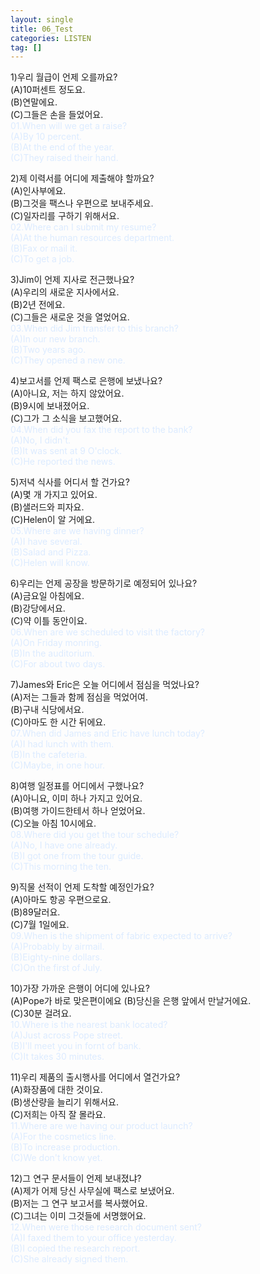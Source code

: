 ```yaml
---
layout: single
title: 06_Test
categories: LISTEN
tag: []
---
```


1)우리 월급이 언제 오를까요?   
(A)10퍼센트 정도요.   
(B)연말에요.   
(C)그들은 손을 들었어요.   
<span style="color:#DCEBFF">
01.When will we get a raise?    
(A)By 10 percent.   
(B)At the end of the year.   
(C)They raised their hand.   
</span>
   
2)제 이력서를 어디에 제출해야 할까요?   
(A)인사부에요.   
(B)그것을 팩스나 우편으로 보내주세요.   
(C)일자리를 구하기 위해서요.   
<span style="color:#DCEBFF">
02.Where can I submit my resume?    
(A)At the human resources department.   
(B)Fax or mail it.   
(C)To get a job.   
</span>
   
3)Jim이 언제 지사로 전근했나요?   
(A)우리의 새로운 지사에서요.   
(B)2년 전에요.   
(C)그들은 새로운 것을 열었어요.   
<span style="color:#DCEBFF">
03.When did Jim transfer to this branch?   
(A)In our new branch.   
(B)Two years ago.   
(C)They opened a new one.   
</span>
   
4)보고서를 언제 팩스로 은행에 보냈나요?   
(A)아니요, 저는 하지 않았어요.   
(B)9시에 보내졌어요.   
(C)그가 그 소식을 보고했어요.   
<span style="color:#DCEBFF">
04.When did you fax the report to the bank?   
(A)No, I didn't.   
(B)It was sent at 9 O'clock.   
(C)He reported the news.   
</span>
   
5)저녁 식사를 어디서 할 건가요?   
(A)몇 개 가지고 있어요.   
(B)샐러드와 피자요.   
(C)Helen이 알 거에요.   
<span style="color:#DCEBFF">
05.Where are we having dinner?   
(A)I have several.   
(B)Salad and Pizza.   
(C)Helen will know.   
</span>
   
6)우리는 언제 공장을 방문하기로 예정되어 있나요?   
(A)금요일 아침에요.   
(B)강당에서요.   
(C)약 이틀 동안이요.   
<span style="color:#DCEBFF">
06.When are we scheduled to visit the factory?   
(A)On Friday monring.   
(B)In the auditorium.   
(C)For about two days.   
</span>

7)James와 Eric은 오늘 어디에서 점심을 먹었나요?   
(A)저는 그들과 함께 점심을 먹었어여.   
(B)구내 식당에서요.   
(C)아마도 한 시간 뒤에요.   
<span style="color:#DCEBFF">
07.When did James and Eric have lunch today?   
(A)I had lunch with them.   
(B)In the cafeteria.   
(C)Maybe, in one hour.    
</span>
   
8)여행 일정표를 어디에서 구했나요?   
(A)아니요, 이미 하나 가지고 있어요.   
(B)여행 가이드한테서 하나 얻었어요.   
(C)오늘 아침 10시에요.   
<span style="color:#DCEBFF">
08.Where did you get the tour schedule?   
(A)No, I have one already.   
(B)I got one from the tour guide.   
(C)This morning the ten.   
</span>
   
9)직물 선적이 언제 도착할 예정인가요?   
(A)아마도 항공 우편으로요.   
(B)89달러요.   
(C)7월 1일에요.   
<span style="color:#DCEBFF">
09.When is the shipment of fabric expected to arrive?   
(A)Probably by airmail.   
(B)Eighty-nine dollars.   
(C)On the first of July.   
</span>
   
10)가장 가까운 은행이 어디에 있나요?   
(A)Pope가 바로 맞은편이에요
(B)당신을 은행 앞에서 만날거에요.   
(C)30분 걸려요.   
<span style="color:#DCEBFF">
10.Where is the nearest bank located?   
(A)Just across Pope street.    
(B)I'll meet you in fornt of bank.   
(C)It takes 30 minutes.   
</span>
   
11)우리 제품의 출시행사를 어디에서 열건가요?   
(A)화장품에 대한 것이요.   
(B)생산량을 늘리기 위해서요.   
(C)저희는 아직 잘 몰라요.   
<span style="color:#DCEBFF">
11.Where are we having our product launch?   
(A)For the cosmetics line.   
(B)To increase production.   
(C)We don't know yet.   
</span>
   
12)그 연구 문서들이 언제 보내졌냐?   
(A)제가 어제 당신 사무실에 팩스로 보냈어요.   
(B)저는 그 연구 보고서를 복사했어요.   
(C)그녀는 이미 그것들에 서명했어요.   
<span style="color:#DCEBFF">
12.When were those research document sent?    
(A)I faxed them to your office yesterday.   
(B)I copied the research report.   
(C)She already signed them.   
</span>
